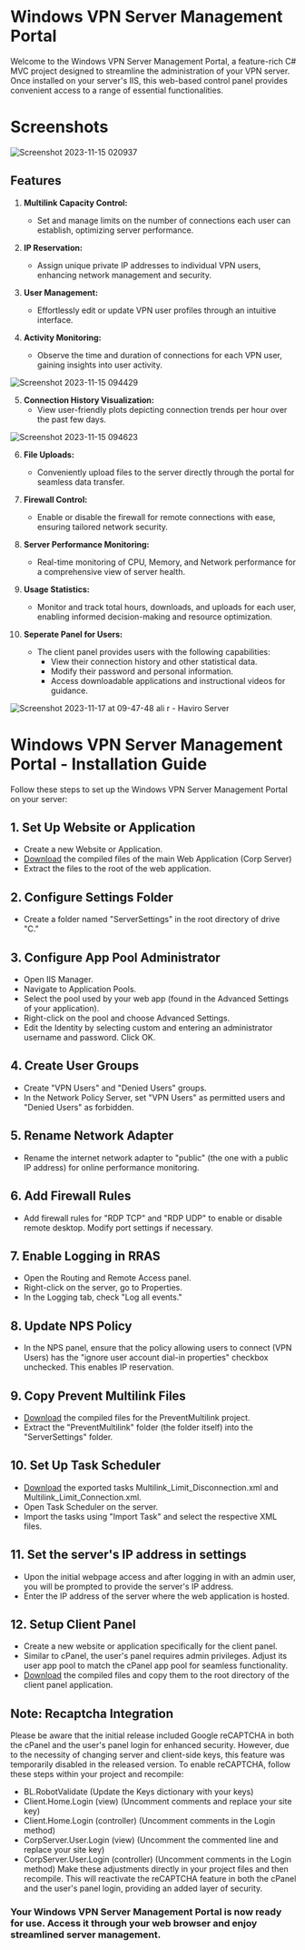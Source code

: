 # Windows VPN Server Management Portal

Welcome to the Windows VPN Server Management Portal, a feature-rich C# MVC project designed to streamline the administration of your VPN server. Once installed on your server's IIS, this web-based control panel provides convenient access to a range of essential functionalities.

# Screenshots

![Screenshot 2023-11-15 020937](https://github.com/ali-rzb/VPN-Server-Control-Panel/assets/63366614/6c1b6384-272a-44ca-821b-5ce591447250)

## Features

1. **Multilink Capacity Control:**
   - Set and manage limits on the number of connections each user can establish, optimizing server performance.

2. **IP Reservation:**
   - Assign unique private IP addresses to individual VPN users, enhancing network management and security.

3. **User Management:**
   - Effortlessly edit or update VPN user profiles through an intuitive interface.

4. **Activity Monitoring:**
   - Observe the time and duration of connections for each VPN user, gaining insights into user activity.

![Screenshot 2023-11-15 094429](https://github.com/ali-rzb/VPN-Server-Control-Panel/assets/63366614/a86770cf-d75f-4ae9-b180-ea5499ff3162)

5. **Connection History Visualization:**
   - View user-friendly plots depicting connection trends per hour over the past few days.
  
![Screenshot 2023-11-15 094623](https://github.com/ali-rzb/VPN-Server-Control-Panel/assets/63366614/b5d0aa93-3bd6-48a4-a417-bd6bf900783e)


6. **File Uploads:**
   - Conveniently upload files to the server directly through the portal for seamless data transfer.

7. **Firewall Control:**
   - Enable or disable the firewall for remote connections with ease, ensuring tailored network security.

8. **Server Performance Monitoring:**
   - Real-time monitoring of CPU, Memory, and Network performance for a comprehensive view of server health.

9. **Usage Statistics:**
   - Monitor and track total hours, downloads, and uploads for each user, enabling informed decision-making and resource optimization.
  
10. **Seperate Panel for Users:**
      - The client panel provides users with the following capabilities:
         - View their connection history and other statistical data.
         - Modify their password and personal information.
         - Access downloadable applications and instructional videos for guidance.
    

![Screenshot 2023-11-17 at 09-47-48 ali r - Haviro Server](https://github.com/ali-rzb/VPN-Server-Control-Panel/assets/63366614/64ee123f-f97e-46bd-ba6d-2639b2937749)


# Windows VPN Server Management Portal - Installation Guide

Follow these steps to set up the Windows VPN Server Management Portal on your server:

## 1. Set Up Website or Application

- Create a new Website or Application.
- [Download](https://github.com/ali-rzb/VPN-Server-Control-Panel/releases/download/main/CorpServer.rar) the compiled files of the main Web Application (Corp Server)
- Extract the files to the root of the web application.

## 2. Configure Settings Folder

- Create a folder named "ServerSettings" in the root directory of drive "C."

## 3. Configure App Pool Administrator

- Open IIS Manager.
- Navigate to Application Pools.
- Select the pool used by your web app (found in the Advanced Settings of your application).
- Right-click on the pool and choose Advanced Settings.
- Edit the Identity by selecting custom and entering an administrator username and password. Click OK.

## 4. Create User Groups

- Create "VPN Users" and "Denied Users" groups.
- In the Network Policy Server, set "VPN Users" as permitted users and "Denied Users" as forbidden.

## 5. Rename Network Adapter

- Rename the internet network adapter to "public" (the one with a public IP address) for online performance monitoring.

## 6. Add Firewall Rules

- Add firewall rules for "RDP TCP" and "RDP UDP" to enable or disable remote desktop. Modify port settings if necessary.

## 7. Enable Logging in RRAS

- Open the Routing and Remote Access panel.
- Right-click on the server, go to Properties.
- In the Logging tab, check "Log all events."

## 8. Update NPS Policy

- In the NPS panel, ensure that the policy allowing users to connect (VPN Users) has the "ignore user account dial-in properties" checkbox unchecked. This enables IP reservation.

## 9. Copy Prevent Multilink Files

- [Download](https://github.com/ali-rzb/VPN-Server-Control-Panel/releases/download/main/PreventMultilink.rar) the compiled files for the PreventMultilink project.
- Extract the "PreventMultilink" folder (the folder itself) into the "ServerSettings" folder.

## 10. Set Up Task Scheduler

- [Download](https://github.com/ali-rzb/VPN-Server-Control-Panel/releases/download/main/PreventMultilink_Tasks.zip) the exported tasks Multilink_Limit_Disconnection.xml and Multilink_Limit_Connection.xml.
- Open Task Scheduler on the server.
- Import the tasks using "Import Task" and select the respective XML files.

## 11. Set the server's IP address in settings

- Upon the initial webpage access and after logging in with an admin user, you will be prompted to provide the server's IP address.
- Enter the IP address of the server where the web application is hosted.

## 12. Setup Client Panel
- Create a new website or application specifically for the client panel.
- Similar to cPanel, the user's panel requires admin privileges. Adjust its user app pool to match the cPanel app pool for seamless functionality.
- [Download](https://github.com/ali-rzb/VPN-Server-Control-Panel/releases/download/main/Client.rar) the compiled files and copy them to the root directory of the client panel application.

## Note: Recaptcha Integration
Please be aware that the initial release included Google reCAPTCHA in both the cPanel and the user's panel login for enhanced security. However, due to the necessity of changing server and client-side keys, this feature was temporarily disabled in the released version.
To enable reCAPTCHA, follow these steps within your project and recompile:
   - BL.RobotValidate (Update the Keys dictionary with your keys)
   - Client.Home.Login (view) (Uncomment comments and replace your site key)
   - Client.Home.Login (controller) (Uncomment comments in the Login method)
   - CorpServer.User.Login (view) (Uncomment the commented line and replace your site key)
   - CorpServer.User.Login (controller) (Uncomment comments in the Login method)
Make these adjustments directly in your project files and then recompile. This will reactivate the reCAPTCHA feature in both the cPanel and the user's panel login, providing an added layer of security.

### Your Windows VPN Server Management Portal is now ready for use. Access it through your web browser and enjoy streamlined server management.
